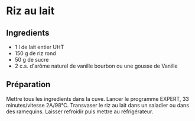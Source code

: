 # Riz au lait

## Ingredients

- 1 l de lait entier UHT
- 150 g de riz rond
- 50 g de sucre
- 2 c.s. d'arôme naturel de vanille bourbon ou une gousse de Vanille

## Préparation

Mettre tous les ingredients dans la cuve.
Lancer le programme EXPERT, 33 minutes/vitesse 2A/98°C.
Transvaser le riz au lait dans un saladier ou dans des ramequins. 
Laisser refroidir puis mettre au réfrigérateur.
